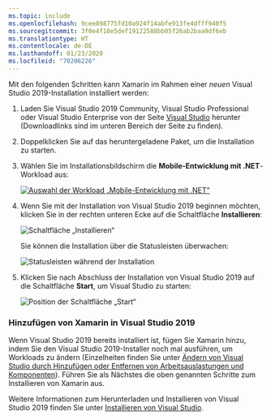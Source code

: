 ```yaml
---
ms.topic: include
ms.openlocfilehash: 9cee898775fd10a924f14abfe913fe4dfff940f5
ms.sourcegitcommit: 3f0e4f10e5def19122588bb05f26ab2baa9df6eb
ms.translationtype: HT
ms.contentlocale: de-DE
ms.lasthandoff: 01/23/2020
ms.locfileid: "70206226"
---
```

Mit den folgenden Schritten kann Xamarin im Rahmen einer _neuen_ Visual Studio 2019-Installation installiert werden:

1. Laden Sie Visual Studio 2019 Community, Visual Studio Professional oder Visual Studio Enterprise von der Seite [Visual Studio](https://visualstudio.microsoft.com/vs/) herunter (Downloadlinks sind im unteren Bereich der Seite zu finden).

2. Doppelklicken Sie auf das heruntergeladene Paket, um die Installation zu starten.

3. Wählen Sie im Installationsbildschirm die **Mobile-Entwicklung mit .NET**-Workload aus:

    [![Auswahl der Workload „Mobile-Entwicklung mit .NET“](~/get-started/installation/windows-images/vs2019-mobile-dev-workload-sml.png)](~/get-started/installation/windows-images/vs2019-mobile-dev-workload.png#lightbox)

4. Wenn Sie mit der Installation von Visual Studio 2019 beginnen möchten, klicken Sie in der rechten unteren Ecke auf die Schaltfläche **Installieren**:

    ![Schaltfläche „Installieren“](~/get-started/installation/windows-images/vs2019-click-install.png)

   Sie können die Installation über die Statusleisten überwachen:

    ![Statusleisten während der Installation](~/get-started/installation/windows-images/vs2019-progress-bars.png)

5. Klicken Sie nach Abschluss der Installation von Visual Studio 2019 auf die Schaltfläche **Start**, um Visual Studio zu starten:

    ![Position der Schaltfläche „Start“](~/get-started/installation/windows-images/vs2019-launch.png)

<a name="vs2019" />

### <a name="adding-xamarin-to-visual-studio-2019"></a>Hinzufügen von Xamarin in Visual Studio 2019

Wenn Visual Studio 2019 bereits installiert ist, fügen Sie Xamarin hinzu, indem Sie den Visual Studio 2019-Installer noch mal ausführen, um Workloads zu ändern (Einzelheiten finden Sie unter [Ändern von Visual Studio durch Hinzufügen oder Entfernen von Arbeitsauslastungen und Komponenten](https://docs.microsoft.com/visualstudio/install/modify-visual-studio)). Führen Sie als Nächstes die oben genannten Schritte zum Installieren von Xamarin aus.

Weitere Informationen zum Herunterladen und Installieren von Visual Studio 2019 finden Sie unter [Installieren von Visual Studio](https://docs.microsoft.com/visualstudio/install/install-visual-studio).
